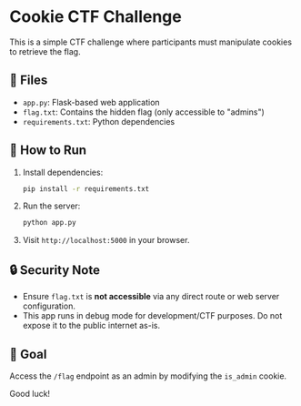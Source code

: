 # Cookie CTF Challenge

This is a simple CTF challenge where participants must manipulate cookies to retrieve the flag.

## 📁 Files

- `app.py`: Flask-based web application
- `flag.txt`: Contains the hidden flag (only accessible to "admins")
- `requirements.txt`: Python dependencies

## 🚀 How to Run

1. Install dependencies:
   ```bash
   pip install -r requirements.txt
   ```

2. Run the server:
   ```bash
   python app.py
   ```

3. Visit `http://localhost:5000` in your browser.

## 🔒 Security Note

- Ensure `flag.txt` is **not accessible** via any direct route or web server configuration.
- This app runs in debug mode for development/CTF purposes. Do not expose it to the public internet as-is.

## 🏁 Goal

Access the `/flag` endpoint as an admin by modifying the `is_admin` cookie.

Good luck!
